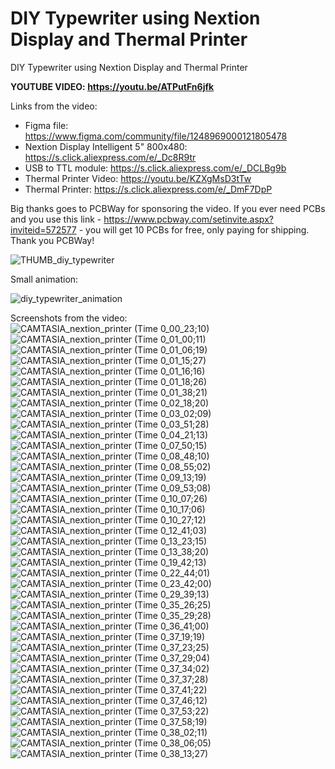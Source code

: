 # DIY Typewriter using Nextion Display and Thermal Printer
DIY Typewriter using Nextion Display and Thermal Printer


**YOUTUBE VIDEO: https://youtu.be/ATPutFn6jfk**


Links from the video:
- Figma file: https://www.figma.com/community/file/1248969000121805478
- Nextion Display Intelligent 5" 800x480: https://s.click.aliexpress.com/e/_Dc8R9tr
- USB to TTL module: https://s.click.aliexpress.com/e/_DCLBg9b
- Thermal Printer Video: https://youtu.be/KZXgMsD3tTw
- Thermal Printer: https://s.click.aliexpress.com/e/_DmF7DpP



Big thanks goes to PCBWay for sponsoring the video. If you ever need PCBs and you use this link - https://www.pcbway.com/setinvite.aspx?inviteid=572577 - you will get 10 PCBs for free, only paying for shipping. Thank you PCBWay!



![THUMB_diy_typewriter](https://github.com/upiir/diy_typewriter_nextion_display/assets/117754156/f346f663-5d79-4510-8b3e-ac8449b92894)



Small animation:

![diy_typewriter_animation](https://github.com/upiir/diy_typewriter_nextion_display/assets/117754156/7e49308e-3947-4035-9b96-46bf169fb966)



Screenshots from the video:
![CAMTASIA_nextion_printer (Time 0_00_23;10)](https://github.com/upiir/diy_typewriter_nextion_display/assets/117754156/c6c59bbb-025f-4e18-af3e-90c2faec4ca7)
![CAMTASIA_nextion_printer (Time 0_01_00;11)](https://github.com/upiir/diy_typewriter_nextion_display/assets/117754156/c482adee-5669-4fb0-8634-fb908eb0ffcf)
![CAMTASIA_nextion_printer (Time 0_01_06;19)](https://github.com/upiir/diy_typewriter_nextion_display/assets/117754156/f7f13d37-f0c1-4dc9-ab1b-c65b29d59c72)
![CAMTASIA_nextion_printer (Time 0_01_15;27)](https://github.com/upiir/diy_typewriter_nextion_display/assets/117754156/5a35de5d-506d-499f-b27b-4fe937fe1d50)
![CAMTASIA_nextion_printer (Time 0_01_16;16)](https://github.com/upiir/diy_typewriter_nextion_display/assets/117754156/79dbad92-de3b-413f-962a-271b78ac5e49)
![CAMTASIA_nextion_printer (Time 0_01_18;26)](https://github.com/upiir/diy_typewriter_nextion_display/assets/117754156/e4f726df-996e-482b-9b3a-eca7cfc7752d)
![CAMTASIA_nextion_printer (Time 0_01_38;21)](https://github.com/upiir/diy_typewriter_nextion_display/assets/117754156/c855b3e6-6c93-4c52-8c7c-8ee16339ae61)
![CAMTASIA_nextion_printer (Time 0_02_18;20)](https://github.com/upiir/diy_typewriter_nextion_display/assets/117754156/d80f09c8-7d98-419c-b350-056a5b6ca906)
![CAMTASIA_nextion_printer (Time 0_03_02;09)](https://github.com/upiir/diy_typewriter_nextion_display/assets/117754156/1c4c4f2c-f490-48d3-8150-dff686959ddc)
![CAMTASIA_nextion_printer (Time 0_03_51;28)](https://github.com/upiir/diy_typewriter_nextion_display/assets/117754156/8587b15f-3aa5-4a89-b194-3d4e1e427988)
![CAMTASIA_nextion_printer (Time 0_04_21;13)](https://github.com/upiir/diy_typewriter_nextion_display/assets/117754156/9c0aec66-56ae-4178-9a39-5f752ce9bddb)
![CAMTASIA_nextion_printer (Time 0_07_50;15)](https://github.com/upiir/diy_typewriter_nextion_display/assets/117754156/90592b2c-1577-43b9-9aaf-b7826d4ac392)
![CAMTASIA_nextion_printer (Time 0_08_48;10)](https://github.com/upiir/diy_typewriter_nextion_display/assets/117754156/25db3849-3677-4231-88ee-39bce440c7d1)
![CAMTASIA_nextion_printer (Time 0_08_55;02)](https://github.com/upiir/diy_typewriter_nextion_display/assets/117754156/0a7a3897-d685-4c7e-a216-409ba076443c)
![CAMTASIA_nextion_printer (Time 0_09_13;19)](https://github.com/upiir/diy_typewriter_nextion_display/assets/117754156/f384b046-f6c6-44d9-a15a-026588532670)
![CAMTASIA_nextion_printer (Time 0_09_53;08)](https://github.com/upiir/diy_typewriter_nextion_display/assets/117754156/d826a217-8ae9-43d1-be03-9a725d23929f)
![CAMTASIA_nextion_printer (Time 0_10_07;26)](https://github.com/upiir/diy_typewriter_nextion_display/assets/117754156/048664f2-0aa6-41c8-9abf-64972332989d)
![CAMTASIA_nextion_printer (Time 0_10_17;06)](https://github.com/upiir/diy_typewriter_nextion_display/assets/117754156/c6d3e98f-0bd7-4789-99b9-b854bfcc1dce)
![CAMTASIA_nextion_printer (Time 0_10_27;12)](https://github.com/upiir/diy_typewriter_nextion_display/assets/117754156/077dcf6b-c5e4-4a77-a426-ac6a3abcb009)
![CAMTASIA_nextion_printer (Time 0_12_41;03)](https://github.com/upiir/diy_typewriter_nextion_display/assets/117754156/48bf79b9-5461-43d9-a4a7-0d6124ae97e3)
![CAMTASIA_nextion_printer (Time 0_13_23;15)](https://github.com/upiir/diy_typewriter_nextion_display/assets/117754156/a29eb22a-260a-4f8e-8f74-d9c0d327fce0)
![CAMTASIA_nextion_printer (Time 0_13_38;20)](https://github.com/upiir/diy_typewriter_nextion_display/assets/117754156/433d3270-17f3-4f1b-bac0-e2b34894ff1b)
![CAMTASIA_nextion_printer (Time 0_19_42;13)](https://github.com/upiir/diy_typewriter_nextion_display/assets/117754156/a2a43b05-8f33-40e6-9c4d-7a4a160db618)
![CAMTASIA_nextion_printer (Time 0_22_44;01)](https://github.com/upiir/diy_typewriter_nextion_display/assets/117754156/c04ca641-6db9-4022-a25f-910df9212cf5)
![CAMTASIA_nextion_printer (Time 0_23_42;00)](https://github.com/upiir/diy_typewriter_nextion_display/assets/117754156/936e4262-8bd3-4208-8856-da35edc2066b)
![CAMTASIA_nextion_printer (Time 0_29_39;13)](https://github.com/upiir/diy_typewriter_nextion_display/assets/117754156/ce6c6552-6030-47cb-96d6-78773c4ed05f)
![CAMTASIA_nextion_printer (Time 0_35_26;25)](https://github.com/upiir/diy_typewriter_nextion_display/assets/117754156/c5418ad7-52f5-4e23-8a4f-1c64494ab7ab)
![CAMTASIA_nextion_printer (Time 0_35_29;28)](https://github.com/upiir/diy_typewriter_nextion_display/assets/117754156/e71ae656-9593-440b-b5b6-6e35e7d0b5a6)
![CAMTASIA_nextion_printer (Time 0_36_41;00)](https://github.com/upiir/diy_typewriter_nextion_display/assets/117754156/310d5768-0b36-41df-aae1-ad6bf3ad0d41)
![CAMTASIA_nextion_printer (Time 0_37_19;19)](https://github.com/upiir/diy_typewriter_nextion_display/assets/117754156/637cf5c5-0b8e-4fb1-9fc6-13ac76a4b541)
![CAMTASIA_nextion_printer (Time 0_37_23;25)](https://github.com/upiir/diy_typewriter_nextion_display/assets/117754156/bd907662-a53c-49a4-b2e5-8a41cf6db38c)
![CAMTASIA_nextion_printer (Time 0_37_29;04)](https://github.com/upiir/diy_typewriter_nextion_display/assets/117754156/85102e26-da5a-4ff0-96b4-13a227efea6d)
![CAMTASIA_nextion_printer (Time 0_37_34;02)](https://github.com/upiir/diy_typewriter_nextion_display/assets/117754156/78c6c7d5-547d-4a6b-a3cc-afaa0bca5771)
![CAMTASIA_nextion_printer (Time 0_37_37;28)](https://github.com/upiir/diy_typewriter_nextion_display/assets/117754156/e77817a7-72b5-40be-b734-ec16090dcbc6)
![CAMTASIA_nextion_printer (Time 0_37_41;22)](https://github.com/upiir/diy_typewriter_nextion_display/assets/117754156/4d211a50-f907-4a84-a01d-20eccd8f4526)
![CAMTASIA_nextion_printer (Time 0_37_46;12)](https://github.com/upiir/diy_typewriter_nextion_display/assets/117754156/36c97f3b-c27f-4d71-a10f-577314752c61)
![CAMTASIA_nextion_printer (Time 0_37_53;22)](https://github.com/upiir/diy_typewriter_nextion_display/assets/117754156/60ce94fd-c5a8-48bb-a71b-1a26a0ba79f4)
![CAMTASIA_nextion_printer (Time 0_37_58;19)](https://github.com/upiir/diy_typewriter_nextion_display/assets/117754156/f1e9e0c8-d9ef-42bc-82ba-aa86a1c02fa9)
![CAMTASIA_nextion_printer (Time 0_38_02;11)](https://github.com/upiir/diy_typewriter_nextion_display/assets/117754156/83ee2aa5-b1fd-44ea-984a-cffbf6c58b9e)
![CAMTASIA_nextion_printer (Time 0_38_06;05)](https://github.com/upiir/diy_typewriter_nextion_display/assets/117754156/d77d7fbd-8b6e-46a8-b69e-4afdef2bd023)
![CAMTASIA_nextion_printer (Time 0_38_13;27)](https://github.com/upiir/diy_typewriter_nextion_display/assets/117754156/e5227da1-c420-416b-8fc4-7b1be3882f13)

